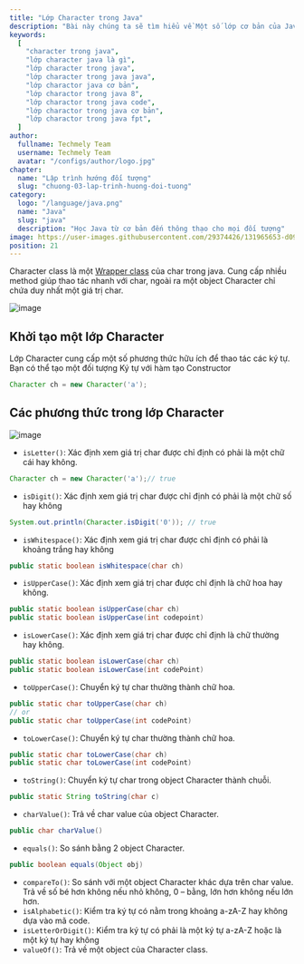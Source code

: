 ```yaml
---
title: "Lớp Character trong Java"
description: "Bài này chúng ta sẽ tìm hiểu về Một số lớp cơ bản của Java, tự học lập trình java, chia sẻ kiến thức về java"
keywords:
  [
    "character trong java",
    "lớp character java là gì",
    "lớp character trong java",
    "lớp character trong java java",
    "lớp charactor java cơ bản",
    "lớp charactor trong java 8",
    "lớp charactor trong java code",
    "lớp charactor trong java cơ bản",
    "lớp charactor trong java fpt",
  ]
author:
  fullname: Techmely Team
  username: Techmely Team
  avatar: "/configs/author/logo.jpg"
chapter:
  name: "Lập trình hướng đối tượng"
  slug: "chuong-03-lap-trinh-huong-doi-tuong"
category:
  logo: "/language/java.png"
  name: "Java"
  slug: "java"
  description: "Học Java từ cơ bản đến thông thạo cho mọi đối tượng"
image: https://user-images.githubusercontent.com/29374426/131965653-d093ebae-2089-4057-b718-f2e6bfb13c88.png
position: 21
---
```


Character class là một [Wrapper class](/bai-viet/java/lop-wrapper-trong-java) của char trong java. Cung cấp nhiều method giúp thao tác nhanh với char, ngoài ra một object Character chỉ chứa duy nhất một giá trị char.

![image](https://user-images.githubusercontent.com/29374426/131965653-d093ebae-2089-4057-b718-f2e6bfb13c88.png)

## Khởi tạo một lớp Character

Lớp Character cung cấp một số phương thức hữu ích để thao tác các ký tự. Bạn có thể tạo một đối tượng Ký tự với hàm tạo Constructor

<div class="example"></div>

```java
Character ch = new Character('a');
```

## Các phương thức trong lớp Character

![image](https://user-images.githubusercontent.com/29374426/131965698-235e0ffb-e9f9-4536-a674-7a5e12537e7a.png)

- `isLetter()`: Xác định xem giá trị char được chỉ định có phải là một chữ cái hay không.

<div class="example"></div>

```java
Character ch = new Character('a');// true
```

- `isDigit()`: Xác định xem giá trị char được chỉ định có phải là một chữ số hay không

<div class="example"></div>

```java
System.out.println(Character.isDigit('0')); // true
```

- `isWhitespace()`: Xác định xem giá trị char được chỉ định có phải là khoảng trắng hay không

<div class="example"></div>

```java
public static boolean isWhitespace(char ch)
```

- `isUpperCase()`: Xác định xem giá trị char được chỉ định là chữ hoa hay không.

<div class="example"></div>

```java
public static boolean isUpperCase(char ch)
public static boolean isUpperCase(int codepoint)
```

- `isLowerCase()`: Xác định xem giá trị char được chỉ định là chữ thường hay không.

<div class="example"></div>

```java
public static boolean isLowerCase(char ch)
public static boolean isLowerCase(int codePoint)
```

- `toUpperCase()`: Chuyển ký tự char thường thành chữ hoa.

<div class="example"></div>

```java
public static char toUpperCase(char ch)
// or
public static char toUpperCase(int codePoint)
```

- `toLowerCase()`: Chuyển ký tự char thường thành chữ hoa.

<div class="example"></div>

```java
public static char toLowerCase(char ch)
public static char toLowerCase(int codePoint)
```

- `toString()`: Chuyển ký tự char trong object Character thành chuỗi.

<div class="example"></div>

```java
public static String toString(char c)
```

- `charValue()`: Trả về char value của object Character.

<div class="example"></div>

```java
public char charValue()
```

- `equals()`: So sánh bằng 2 object Character.

<div class="example"></div>

```java
public boolean equals(Object obj)
```

- `compareTo()`: So sánh với một object Character khác dựa trên char value. Trả về số bé hơn không nếu nhỏ không, 0 – bằng, lớn hơn không nếu lớn hơn.
- `isAlphabetic()`: Kiểm tra ký tự có nằm trong khoảng a-zA-Z hay không dựa vào mã code.
- `isLetterOrDigit()`: Kiểm tra ký tự có phải là một ký tự a-zA-Z hoặc là một ký tự hay không
- `valueOf()`: Trả về một object của Character class.
